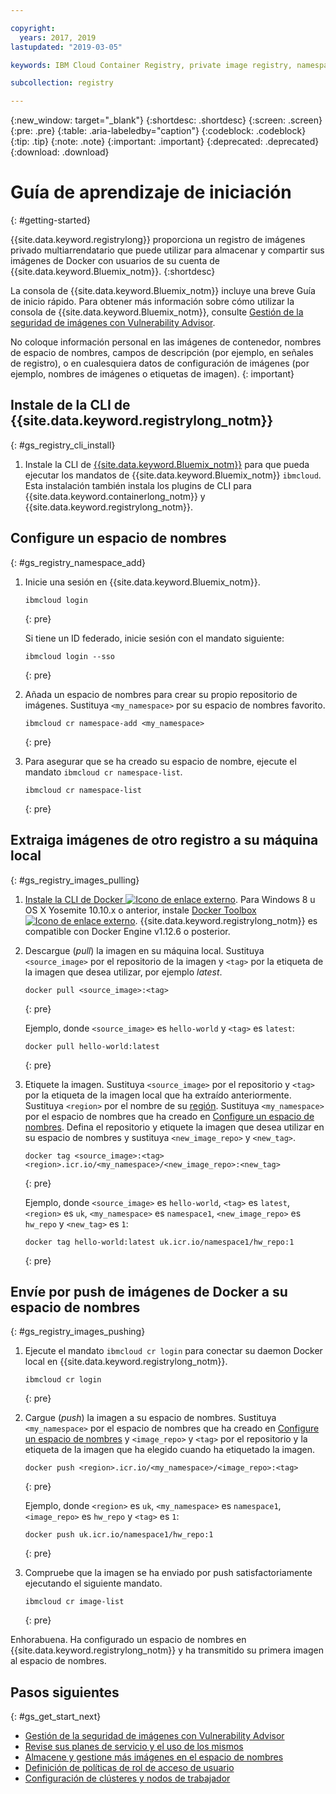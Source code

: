 ```yaml
---

copyright:
  years: 2017, 2019
lastupdated: "2019-03-05"

keywords: IBM Cloud Container Registry, private image registry, namespaces, image security, cli, namespaces, tutorial, Docker, images, registry

subcollection: registry

---
```


{:new_window: target="_blank"}
{:shortdesc: .shortdesc}
{:screen: .screen}
{:pre: .pre}
{:table: .aria-labeledby="caption"}
{:codeblock: .codeblock}
{:tip: .tip}
{:note: .note}
{:important: .important}
{:deprecated: .deprecated}
{:download: .download}

# Guía de aprendizaje de iniciación
{: #getting-started}

{{site.data.keyword.registrylong}} proporciona un registro de imágenes privado multiarrendatario que puede utilizar para almacenar y compartir sus imágenes de Docker con usuarios de su cuenta de {{site.data.keyword.Bluemix_notm}}.
{:shortdesc}

La consola de {{site.data.keyword.Bluemix_notm}} incluye una breve Guía de inicio rápido. Para obtener más información sobre cómo utilizar la consola de {{site.data.keyword.Bluemix_notm}}, consulte [Gestión de la seguridad de imágenes con Vulnerability Advisor](/docs/services/va?topic=va-va_index).

No coloque información personal en las imágenes de contenedor, nombres de espacio de nombres, campos de descripción (por ejemplo, en señales de registro), o en cualesquiera datos de configuración de imágenes (por ejemplo, nombres de imágenes o etiquetas de imagen).
{: important}

## Instale de la CLI de {{site.data.keyword.registrylong_notm}}
{: #gs_registry_cli_install}

1. Instale la CLI de [{{site.data.keyword.Bluemix_notm}}](/docs/cli?topic=cloud-cli-ibmcloud-cli#ibmcloud-cli) para que pueda ejecutar los mandatos de {{site.data.keyword.Bluemix_notm}} `ibmcloud`. Esta instalación también instala los plugins de CLI para {{site.data.keyword.containerlong_notm}} y {{site.data.keyword.registrylong_notm}}.

## Configure un espacio de nombres
{: #gs_registry_namespace_add}

1. Inicie una sesión en {{site.data.keyword.Bluemix_notm}}.

   ```
   ibmcloud login
   ```
   {: pre}

   Si tiene un ID federado, inicie sesión con el mandato siguiente:

   ```
   ibmcloud login --sso
   ```
   {: pre}

2. Añada un espacio de nombres para crear su propio repositorio de imágenes. Sustituya `<my_namespace>` por su espacio de nombres favorito.

   ```
   ibmcloud cr namespace-add <my_namespace>
   ```
   {: pre}

3. Para asegurar que se ha creado su espacio de nombre, ejecute el mandato `ibmcloud cr namespace-list`.

   ```
   ibmcloud cr namespace-list
   ```
   {: pre}

## Extraiga imágenes de otro registro a su máquina local
{: #gs_registry_images_pulling}

1. [Instale la CLI de Docker ![Icono de enlace externo](../../icons/launch-glyph.svg "Icono de enlace externo")](https://www.docker.com/community-edition#/download). Para Windows 8 u OS X Yosemite 10.10.x o anterior, instale [Docker Toolbox ![Icono de enlace externo](../../icons/launch-glyph.svg "Icono de enlace externo")](https://docs.docker.com/toolbox/). {{site.data.keyword.registrylong_notm}} es compatible con Docker Engine v1.12.6 o posterior.

2. Descargue (_pull_) la imagen en su máquina local. Sustituya `<source_image>` por el repositorio de la imagen y `<tag>` por la etiqueta de la imagen que desea utilizar, por ejemplo _latest_.

   ```
   docker pull <source_image>:<tag>
   ```
   {: pre}

   Ejemplo, donde `<source_image>` es `hello-world` y `<tag>` es `latest`:

   ```
   docker pull hello-world:latest
   ```
   {: pre}

3. Etiquete la imagen. Sustituya `<source_image>` por el repositorio y `<tag>` por la etiqueta de la imagen local que ha extraído anteriormente. Sustituya `<region>` por el nombre de su [región](/docs/services/Registry?topic=registry-registry_overview#registry_regions). Sustituya `<my_namespace>` por el espacio de nombres que ha creado en [Configure un espacio de nombres](/docs/services/Registry?topic=registry-index#registry_namespace_add). Defina el repositorio y etiquete la imagen que desea utilizar en su espacio de nombres y sustituya `<new_image_repo>` y `<new_tag>`.

   ```
   docker tag <source_image>:<tag> <region>.icr.io/<my_namespace>/<new_image_repo>:<new_tag>
   ```
   {: pre}

   Ejemplo, donde `<source_image>` es `hello-world`, `<tag>` es `latest`, `<region>` es `uk`, `<my_namespace>` es `namespace1`, `<new_image_repo>` es `hw_repo` y `<new_tag>` es `1`:

   ```
   docker tag hello-world:latest uk.icr.io/namespace1/hw_repo:1
   ```
   {: pre}

## Envíe por push de imágenes de Docker a su espacio de nombres
{: #gs_registry_images_pushing}

1. Ejecute el mandato `ibmcloud cr login` para conectar su daemon Docker local en {{site.data.keyword.registrylong_notm}}.

   ```
   ibmcloud cr login
   ```
   {: pre}

2. Cargue (_push_) la imagen a su espacio de nombres. Sustituya `<my_namespace>` por el espacio de nombres que ha creado en [Configure un espacio de nombres](/docs/services/Registry?topic=registry-index#registry_namespace_add) y `<image_repo>` y `<tag>` por el repositorio y la etiqueta de la imagen que ha elegido cuando ha etiquetado la imagen.

   ```
   docker push <region>.icr.io/<my_namespace>/<image_repo>:<tag>
   ```
   {: pre}
   
   Ejemplo, donde `<region>` es `uk`, `<my_namespace>` es `namespace1`, `<image_repo>` es `hw_repo` y `<tag>` es `1`:

   ```
   docker push uk.icr.io/namespace1/hw_repo:1
   ```
   {: pre}

3. Compruebe que la imagen se ha enviado por push satisfactoriamente ejecutando el siguiente mandato.

   ```
   ibmcloud cr image-list
   ```
   {: pre}

Enhorabuena. Ha configurado un espacio de nombres en {{site.data.keyword.registrylong_notm}} y ha transmitido su primera imagen al espacio de nombres.

## Pasos siguientes
{: #gs_get_start_next}

- [Gestión de la seguridad de imágenes con Vulnerability Advisor](/docs/services/va?topic=va-va_index)
- [Revise sus planes de servicio y el uso de los mismos](/docs/services/Registry?topic=registry-registry_overview#registry_plans)
- [Almacene y gestione más imágenes en el espacio de nombres](/docs/services/Registry?topic=registry-registry_images_)
- [Definición de políticas de rol de acceso de usuario](/docs/services/Registry?topic=registry-user#user)
- [Configuración de clústeres y nodos de trabajador](/docs/containers?topic=containers-clusters#clusters)

